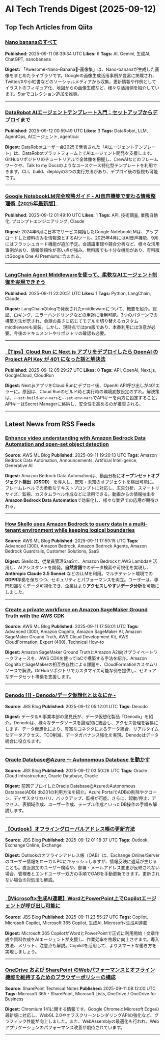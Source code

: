 # AI Tech Trends Digest (2025-09-12)


## Top Tech Articles from Qiita


### [Nano bananaのすべて](https://qiita.com/7mpy/items/ee70e3a2930a3bbf4532)
**Published:** 2025-09-11 08:39:34 UTC
**Likes:** 6
**Tags:** AI, Gemini, 生成AI, ChatGPT, nanobanana

**Digest:**
「Awesome-Nano-Banana🍌-画像集」は、Nano-bananaが生成した画像をまとめたライブラリです。Googleの画像生成活用事例が豊富に掲載され、Twitter/Xや小紅書などのソーシャルメディアから収集。更新情報や作例としてイラストのフィギュア化、地図からの画像生成など、様々な活用例を紹介しています。Starでコレクション追加を推奨。

---

### [DataRobot AIエージェントテンプレート入門：セットアップからデプロイまで](https://qiita.com/DataRobot_PR/items/01db78cd83e741507452)
**Published:** 2025-09-12 00:59:49 UTC
**Likes:** 3
**Tags:** DataRobot, LLM, AgentOps, AIエージェント, agenticai

**Digest:**
DataRobotユーザー会2025で発表された「AIエージェントテンプレート」は、DataRobotプラットフォーム上でAIエージェント開発を支援します。GitHubリポジトリのチュートリアルで全体像を把握し、CrewAIなどのフレームワークや、Talk to my Docsのようなユースケース特化型テンプレートを利用できます。CLI、build、deployの3つの実行方法があり、デプロイ後の監視も可能です。

---

### [Google NotebookLM完全攻略ガイド - AI音声機能で変わる情報整理術【2025年最新版】](https://qiita.com/k_nabe/items/cc28ec9eef8a9561df7b)
**Published:** 2025-09-12 01:49:10 UTC
**Likes:** 1
**Tags:** API, 技術調査, 業務自動化, プロンプトエンジニアリング, Claude

**Digest:**
2024年6月に日本でサービス開始したGoogle NotebookLMは、アップロードした資料のみを情報源とするAIツール。2025年4月にはAI音声機能、9月にはフラッシュカード機能が追加予定。会議議事録や競合分析など、様々な活用事例があり、情報信頼性が高い点が強み。無料版でも十分な機能があり、有料版はGoogle One AI Premiumに含まれる。

---

### [LangChain Agent Middlewareを使って、柔軟なAIエージェント制御を実現できそう](https://qiita.com/eno49conan/items/287386bb1d2cba2bc5ce)
**Published:** 2025-09-11 22:20:51 UTC
**Likes:** 1
**Tags:** Python, LangChain, Claude

**Digest:**
LangChainのblogで発表されたmiddlewareについて、概要を紹介。認証、ロギング、エラーハンドリングなどの用途に活用可能。3つのパターンでの構築方法が示され、会話の長さに応じてモデルを切り替えるカスタムmiddlewareも実装。しかし、現時点ではpre版であり、本番利用には注意が必要。今後のドキュメントやリポジトリの確認も必要。

---

### [【Tips】Cloud Run に Next.js アプリをデプロイしたら OpenAI の Project API Key が 401 になった話と解決法](https://qiita.com/popapipapapi/items/ab03a5dd51b186588f0d)
**Published:** 2025-09-12 05:29:27 UTC
**Likes:** 0
**Tags:** API, OpenAI, Next.js, GoogleCloud, CloudRun

**Digest:**
Next.jsアプリをCloud Runにデプロイ後、OpenAI API呼び出しが401エラーに。原因は、Cloud Runのビルド時と実行時の環境変数設定のずれ。解決策は、`--set-build-env-vars`と`--set-env-vars`でAPIキーを両方に設定すること。APIキーはSecret Managerに格納し、安全性を高めるのが推奨される。

---

## Latest News from RSS Feeds


### [Enhance video understanding with Amazon Bedrock Data Automation and open-set object detection](https://aws.amazon.com/blogs/machine-learning/enhance-video-understanding-with-amazon-bedrock-data-automation-and-open-set-object-detection/)
**Source:** AWS ML Blog
**Published:** 2025-09-11 19:20:13 UTC
**Tags:** Amazon Bedrock Data Automation, Announcements, Artificial Intelligence, Generative AI

**Digest:**
Amazon Bedrock Data Automationは、動画分析に**オープンセットオブジェクト検出（OSOD）** を導入し、既知・未知のオブジェクトを検出可能に。フレームレベルでの柔軟なテキストプロンプトに対応し、広告分析、スマートリサイズ、監視、カスタムラベル作成などに活用できる。動画からの情報抽出を**Amazon Bedrock Data Automation**で効率化し、様々な業界での応用が期待される。

---

### [How Skello uses Amazon Bedrock to query data in a multi-tenant environment while keeping logical boundaries](https://aws.amazon.com/blogs/machine-learning/how-skello-uses-amazon-bedrock-to-query-data-in-a-multi-tenant-environment-while-keeping-logical-boundaries/)
**Source:** AWS ML Blog
**Published:** 2025-09-11 17:59:15 UTC
**Tags:** Advanced (300), Amazon Bedrock, Amazon Bedrock Agents, Amazon Bedrock Guardrails, Customer Solutions, SaaS

**Digest:**
Skelloは、従業員管理SaaSで、Amazon BedrockとAWS Lambdaを活用し、AIアシスタントを開発。**自然言語**でのデータ検索や可視化を実現し、**Anthropic Claude 3.5 Sonnet** などのLLMを利用。マルチテナント環境での**GDPR**準拠を保ちつつ、セキュリティとパフォーマンスを両立。ユーザーは、専門知識なくデータ可視化でき、企業はより**アクセスしやすいデータ分析**を可能にしました。

---

### [Create a private workforce on Amazon SageMaker Ground Truth with the AWS CDK](https://aws.amazon.com/blogs/machine-learning/create-a-private-workforce-on-amazon-sagemaker-ground-truth-with-the-aws-cdk/)
**Source:** AWS ML Blog
**Published:** 2025-09-11 17:56:01 UTC
**Tags:** Advanced (300), Amazon Cognito, Amazon SageMaker AI, Amazon SageMaker Ground Truth, AWS Cloud Development Kit, AWS CloudFormation, Expert (400), Technical How-to

**Digest:**
Amazon SageMaker Ground TruthとAmazon A2I向けプライベートワークフォースを、AWS CDKを使ってIaCで構築する手法を紹介。Amazon CognitoとSageMakerの相互依存性による課題を、CloudFormationカスタムリソースで解決。GitHubリポジトリでカスタマイズ可能な例を提供し、セキュアなデータセット構築を支援します。

---

### [Denodo [1] - Denodo/データ仮想化とはなにか -](https://blog.jbs.co.jp/entry/2025/09/12/141201)
**Source:** JBS Blog
**Published:** 2025-09-12 05:12:01 UTC
**Tags:** Denodo

**Digest:**
データ＆AI事業本部の里見氏が、データ仮想化製品「Denodo」を紹介。Denodoは、様々なデータソースを論理的に統合し、アクセス管理を容易にします。データ仮想化により、豊富なコネクタによるデータ統合、リアルタイムなデータアクセス、TCO削減、データガバナンス強化を実現。Denodoはデータ統合に役立ちます。

---

### [Oracle Database@Azure ～ Autonomous Database を動かす](https://blog.jbs.co.jp/entry/2025/09/12/125026)
**Source:** JBS Blog
**Published:** 2025-09-12 03:50:26 UTC
**Tags:** Oracle Cloud Infrastructure, Oracle Database, Oracle

**Digest:**
前回デプロイしたOracle Database@AzureのAutonomous Database(ADB) db201の利用方法を紹介。Azure PortalでADBの削除やクローン、ディザスタリカバリ、バックアップ、監視が可能。さらに、起動/停止、アクセス、表領域作成、ユーザー作成、テーブル作成といったDB操作の手順も解説します。

---

### [【Outlook】オフライングローバルアドレス帳の更新方法](https://blog.jbs.co.jp/entry/2025/09/12/101837)
**Source:** JBS Blog
**Published:** 2025-09-12 01:18:37 UTC
**Tags:** Outlook, Exchange Online, Exchange

**Digest:**
Outlookのオフラインアドレス帳（OAB）は、Exchange Online/Serverのユーザー情報をローカルPCにキャッシュしますが、情報反映に遅延が生じることも。直近追加のユーザー検索や、部署・メールアドレス変更が反映されない場合、管理者とエンドユーザー双方の手順でOABを手動更新できます。更新されない場合の対処法も解説。

---

### [【Microsoft×生成AI連載】WordとPowerPoint上でCopilotエージェントが呼び出し可能に](https://blog.jbs.co.jp/entry/2025/09/12/085527)
**Source:** JBS Blog
**Published:** 2025-09-11 23:55:27 UTC
**Tags:** Copilot, Microsoft Copilot, Microsoft 365 Copilot, 生成AI, Microsoft×生成AI連載

**Digest:**
Microsoft 365 CopilotがWordとPowerPointで正式に利用開始！文章作成や資料作成をAIエージェントが支援し、作業効率を格段に向上させます。導入方法、メリット、注意点も解説。Copilotを活用して、よりスマートな働き方を実現しましょう。

---

### [OneDrive および SharePoint のWebパフォーマンスとオフライン機能を維持するためのブラウザーポリシーの構成](https://shanqiai.lekumo.biz/sharepoint_technical_note/2025/09/onedrive-sharep-457f.html)
**Source:** SharePoint Technical Notes
**Published:** 2025-09-11 08:12:00 UTC
**Tags:** Microsoft 365 - SharePoint, Microsoft Lists, OneDrive / OneDrive for Business

**Digest:**
Chromium 141に関する情報です。Google ChromeとMicrosoft Edgeの最新版に対応し、WebGL 2.0やオフスクリーンレンダリングAPIの強化など、グラフィック性能が向上しました。また、WebAssemblyの最適化も行われ、Webアプリケーションのパフォーマンス改善が期待されています。

---